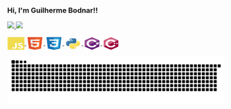 ### Hi, I'm Guilherme Bodnar!!
 <div>
  <a href="https://github.com/bodnarguilherme">
  <img height="180em" src="https://github-readme-stats.vercel.app/api?username=bodnarguilherme&show_icons=true&theme=chartreuse-dark&include_all_commits=true&count_private=true"/>
  <img height="180em" src="https://github-readme-stats.vercel.app/api/top-langs/?username=bodnarguilherme&layout=compact&langs_count=7&theme=chartreuse-dark"/>
</div>
  <div style="display: inline_block"><br>
  <img align="center" alt="Bodnar-Js" height="30" width="40" src="https://raw.githubusercontent.com/devicons/devicon/master/icons/javascript/javascript-plain.svg">
  <img align="center" alt="Bodnar-HTML" height="30" width="40" src="https://raw.githubusercontent.com/devicons/devicon/master/icons/html5/html5-original.svg">
  <img align="center" alt="Bodnar-CSS" height="30" width="40" src="https://raw.githubusercontent.com/devicons/devicon/master/icons/css3/css3-original.svg">
  <img align="center" alt="Bodnar-Python" height="30" width="40" src="https://raw.githubusercontent.com/devicons/devicon/master/icons/python/python-original.svg">
  <img align="center" alt="Bodnar-Csharp" height="30" width="40" src="https://raw.githubusercontent.com/devicons/devicon/master/icons/csharp/csharp-original.svg">
  <img align="center" alt="Bodnar-C++" height="30" width="40" src="https://github.com/devicons/devicon/blob/master/icons/cplusplus/cplusplus-original.svg">
 </div>
 
 ![Snake animation](https://github.com/bodnarguilherme/bodnarguilherme/blob/output/github-contribution-grid-snake.svg)
  ##

